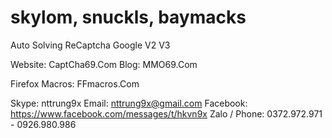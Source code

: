# skylom, snuckls, baymacks

Auto Solving ReCaptcha Google V2 V3

Website: CaptCha69.Com
Blog: MMO69.Com

Firefox Macros: FFmacros.Com


Skype: nttrung9x
Email: nttrung9x@gmail.com
Facebook: https://www.facebook.com/messages/t/hkvn9x
Zalo / Phone: 0372.972.971 - 0926.980.986

